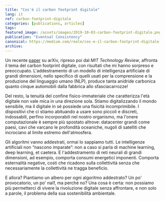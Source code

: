 ```yaml
---
title: "Cos'è il carbon footprint digitale"
lang: it
ref: carbon-footprint-digitale
categories: [publications, articles]
tags:
featured_image: /assets/images/2019-10-03-carbon-footprint-digitale.png
publication: "Eventual Consistency"
canonical: https://medium.com/reale/cos-e-il-carbon-footprint-digitale-43d3cac7c5f9
archive:
---
```


Un recente [paper](https://arxiv.org/abs/1906.02243) su arXiv, ripreso poi dal *MIT Technology Review*, affronta il tema del carbon footprint digitale, con risultati che mi hanno sorpreso e preoccupato. L'addestramento di un modello di intelligenza artificiale di grandi dimensioni, nello specifico di quelli usati per la comprensione e la produzione del linguaggio umano (NLP), produce tanta anidride carbonica quanto cinque automobili dalla fabbrica allo sfasciacarrozze!

Del resto, la tenuità del confine fisico-immateriale che caratterizza l'età digitale non vale mica in una direzione sola. Stiamo digitalizzando il mondo sensibile, ma il digitale in sé possiede una fisicità incomprimibile. I dispositivi che ci stiamo abituando a usare sono piccoli e discreti, indossabili, perfino incorporabili nel nostro organismo, ma l'onere computazionale è sempre più spostato altrove: datacenter grandi come paesi, cavi che varcano le profondità oceaniche, nugoli di satelliti che incrociano al limite estremo dell'atmosfera.

Gli algoritmi vanno addestrati, ormai lo sappiamo tutti. Le intelligenze artificiali non “nascono imparate”: non a caso si parla di machine learning, deep learning, et caetera. E l'addestramento di reti neurali di grandi dimensioni, ad esempio, comporta consumi energetici imponenti. Comporta esternalità negative, costi che ricadono sulla collettività senza che necessariamente la collettività ne tragga beneficio.

E allora? Piantiamo un albero per ogni algoritmo addestrato? Un po' provocatorio, un po' naïf, ma perché no? Una cosa è certa: non possiamo più permetterci di vivere la rivoluzione digitale senza affrontare, e non solo a parole, il problema della sua sostenibilità ambientale.
